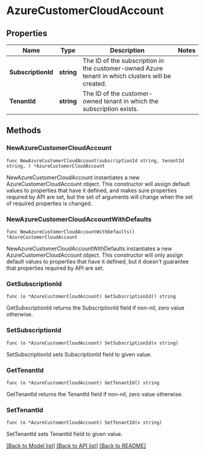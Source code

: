 # AzureCustomerCloudAccount

## Properties

Name | Type | Description | Notes
------------ | ------------- | ------------- | -------------
**SubscriptionId** | **string** | The ID of the subscription in the customer-owned Azure tenant in which clusters will be created. | 
**TenantId** | **string** | The ID of the customer-owned tenant in which the subscription exists. | 

## Methods

### NewAzureCustomerCloudAccount

`func NewAzureCustomerCloudAccount(subscriptionId string, tenantId string, ) *AzureCustomerCloudAccount`

NewAzureCustomerCloudAccount instantiates a new AzureCustomerCloudAccount object.
This constructor will assign default values to properties that have it defined,
and makes sure properties required by API are set, but the set of arguments
will change when the set of required properties is changed.

### NewAzureCustomerCloudAccountWithDefaults

`func NewAzureCustomerCloudAccountWithDefaults() *AzureCustomerCloudAccount`

NewAzureCustomerCloudAccountWithDefaults instantiates a new AzureCustomerCloudAccount object.
This constructor will only assign default values to properties that have it defined,
but it doesn't guarantee that properties required by API are set.

### GetSubscriptionId

`func (o *AzureCustomerCloudAccount) GetSubscriptionId() string`

GetSubscriptionId returns the SubscriptionId field if non-nil, zero value otherwise.

### SetSubscriptionId

`func (o *AzureCustomerCloudAccount) SetSubscriptionId(v string)`

SetSubscriptionId sets SubscriptionId field to given value.

### GetTenantId

`func (o *AzureCustomerCloudAccount) GetTenantId() string`

GetTenantId returns the TenantId field if non-nil, zero value otherwise.

### SetTenantId

`func (o *AzureCustomerCloudAccount) SetTenantId(v string)`

SetTenantId sets TenantId field to given value.


[[Back to Model list]](../README.md#documentation-for-models) [[Back to API list]](../README.md#documentation-for-api-endpoints) [[Back to README]](../README.md)


